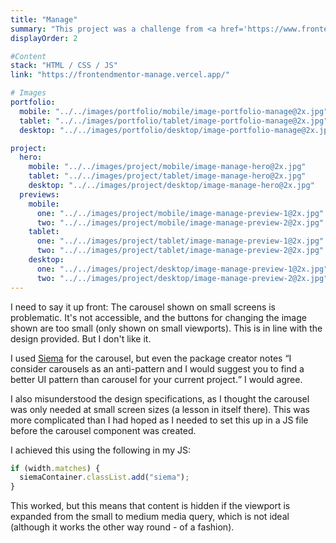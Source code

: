 ```yaml
---
title: "Manage"
summary: "This project was a challenge from <a href='https://www.frontendmentor.io'>Frontend Mentor</a>. The specifications required me to build a fully responsive landing page to the designs provided. I used semantic HTML, CSS for layout (CUBE CSS),  with JavaScript for form validation and <a href='https://github.com/pawelgrzybek/siema'>Siema</a> for the carousel."
displayOrder: 2

#Content
stack: "HTML / CSS / JS"
link: "https://frontendmentor-manage.vercel.app/"

# Images
portfolio:
  mobile: "../../images/portfolio/mobile/image-portfolio-manage@2x.jpg"
  tablet: "../../images/portfolio/tablet/image-portfolio-manage@2x.jpg"
  desktop: "../../images/portfolio/desktop/image-portfolio-manage@2x.jpg"

project:
  hero:
    mobile: "../../images/project/mobile/image-manage-hero@2x.jpg"
    tablet: "../../images/project/tablet/image-manage-hero@2x.jpg"
    desktop: "../../images/project/desktop/image-manage-hero@2x.jpg"
  previews:
    mobile:
      one: "../../images/project/mobile/image-manage-preview-1@2x.jpg"
      two: "../../images/project/mobile/image-manage-preview-2@2x.jpg"
    tablet:
      one: "../../images/project/tablet/image-manage-preview-1@2x.jpg"
      two: "../../images/project/tablet/image-manage-preview-2@2x.jpg"
    desktop:
      one: "../../images/project/desktop/image-manage-preview-1@2x.jpg"
      two: "../../images/project/desktop/image-manage-preview-2@2x.jpg"
---
```


I need to say it up front: The carousel shown on small screens is problematic. It's not accessible, and the buttons for changing the image shown are too small (only shown on small viewports). This is in line with the design provided. But I don't like it.

I used <a href='https://github.com/pawelgrzybek/siema'>Siema</a> for the carousel, but even the package creator notes <q>I consider carousels as an anti-pattern and I would suggest you to find a better UI pattern than carousel for your current project.</q> I would agree.

I also misunderstood the design specifications, as I thought the carousel was only needed at small screen sizes (a lesson in itself there). This was more complicated than I had hoped as I needed to set this up in a JS file before the carousel component was created.

I achieved this using the following in my JS:

```js
if (width.matches) {
  siemaContainer.classList.add("siema");
}
```

This worked, but this means that content is hidden if the viewport is expanded from the small to medium media query, which is not ideal (although it works the other way round - of a fashion).
